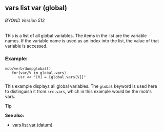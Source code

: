 ## vars list var (global) 
###### BYOND Version 512

This is a list of all global variables. The items in the list
are the variable names. If the variable name is used as an index into
the list, the value of that variable is accessed.
### Example:

```dm
mob/verb/dumpglobal()
   for(var/V in global.vars)
      usr << "[V] = [global.vars[V]]"
```

This example displays all global variables. The `global` keyword is used here to
distinguish it from `src.vars`, which in this example would be the
mob\'s vars.

> [!TIP] 
> **See also:**
> +   [vars list var (datum)](/ref/datum/var/vars.md) 